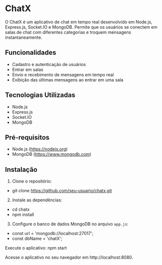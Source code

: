 # ChatX

O ChatX é um aplicativo de chat em tempo real desenvolvido em Node.js, Express.js, Socket.IO e MongoDB. Permite que os usuários se conectem em salas de chat com diferentes categorias e troquem mensagens instantaneamente.

## Funcionalidades

- Cadastro e autenticação de usuários
- Entrar em salas
- Envio e recebimento de mensagens em tempo real
- Exibição das últimas mensagens ao entrar em uma sala

## Tecnologias Utilizadas

- Node.js
- Express.js
- Socket.IO
- MongoDB

## Pré-requisitos

- Node.js (https://nodejs.org)
- MongoDB (https://www.mongodb.com)

## Instalação

1. Clone o repositório:
- git clone https://github.com/seu-usuario/chatx.git
  
2. Instale as dependências:
- cd chatx
- npm install

3. Configure o banco de dados MongoDB no arquivo `app.js`:
- const url = 'mongodb://localhost:27017';
- const dbName = 'chatX';

Execute o aplicativo:
npm start

Acesse o aplicativo no seu navegador em http://localhost:8080.
